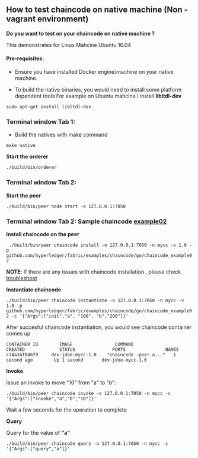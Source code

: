 ## How to test chaincode on native machine (Non -vagrant environment)

**Do you want to test on your chaincode on native machine ?**

This demonstrates for Linux Mahcine Ubuntu 16.04

#### Pre-requisites:
* Ensure you have installed Docker engine/machine on your native machine.

* To build the native binaries, you would need to install some platform dependent tools For example on Ubuntu mahcine I install 
**libltdl-dev**
```
sudo apt-get install libltdl-dev
```
### Terminal window Tab 1: 
* Build the natives with make command
```
make native
```

**Start the orderer**

`./build/bin/orderer`

### Terminal window Tab 2: 

**Start the peer**

`./build/bin/peer node start -o 127.0.0.1:7050`

### Terminal window Tab 2: Sample chaincode [example02](https://github.com/hyperledger/fabric/tree/master/examples/chaincode/go/chaincode_example02) 
**Install chaincode on the peer**

`
./build/bin/peer chaincode install -o 127.0.0.1:7050 -n mycc -v 1.0 -p github.com/hyperledger/fabric/examples/chaincode/go/chaincode_example02`

**NOTE**: If there are any issues with chaincode installation , please check [troubleshoot](https://github.com/asararatnakar/V1_Chaincode/blob/master/README.md#trooubleshoot)

**Instantiate chaincode**

`
./build/bin/peer chaincode instantiate -o 127.0.0.1:7050 -n mycc -v 1.0 -p github.com/hyperledger/fabric/examples/chaincode/go/chaincode_example02 -c '{"Args":["init","a", "100", "b","200"]}'
`

After succesful chaincode instantiation, you would see chaincode container comes up
```
CONTAINER ID        IMAGE                COMMAND                  CREATED             STATUS              PORTS               NAMES
c74a34f846f9     dev-jdoe-mycc-1.0    "chaincode -peer.a..."   1 second ago        Up 1 second       dev-jdoe-mycc-1.0
```

**Invoke**

Issue an invoke to move "10" from "a" to "b":

 `./build/bin/peer chaincode invoke -o 127.0.0.1:7050 -n mycc -c '{"Args":["invoke","a","b","10"]}'`

Wait a few seconds for the operation to complete


**Query**

Query for the value of **"a"**

`./build/bin/peer chaincode query -o 127.0.0.1:7050 -n mycc -c '{"Args":["query","a"]}'`

